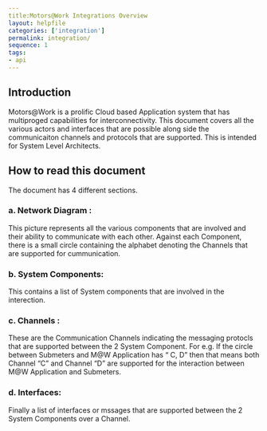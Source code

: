```yaml
---
title:Motors@Work Integrations Overview
layout: helpfile
categories: ['integration']
permalink: integration/
sequence: 1
tags:
- api
---
```

##	Introduction
Motors@Work is a prolific Cloud based Application system that has multiproged capabilities for interconnectivity. This document covers all the various actors and interfaces that are possible along side the communicaiton channels and protocols that are supported. This is intended for System Level Architects.
## 	How to read this document
The document has 4 different sections. 
### a.	Network Diagram : 
This picture represents all the various components that are involved and their ability to communicate with each other. Against each Component, there is a small circle containing the alphabet denoting the Channels that are supported for cummunication. 
### b.	System Components: 
This contains a list of System components that are involved in the interection.
### c.	Channels : 
These are the Communication Channels indicating the messaging protocls that are supported between the 2 System Component. For e.g. If the circle between Submeters and M@W Application has “ C, D” then that means both Channel “C” and Channel “D” are supported for the interaction between M@W Application and Submeters. 
### d.	Interfaces: 
Finally a list of interfaces or mssages that are supported between the 2 System Components over a Channel. 


